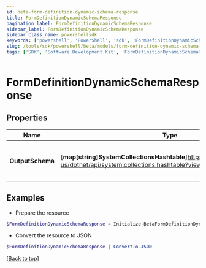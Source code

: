 ```yaml
---
id: beta-form-definition-dynamic-schema-response
title: FormDefinitionDynamicSchemaResponse
pagination_label: FormDefinitionDynamicSchemaResponse
sidebar_label: FormDefinitionDynamicSchemaResponse
sidebar_class_name: powershellsdk
keywords: ['powershell', 'PowerShell', 'sdk', 'FormDefinitionDynamicSchemaResponse', 'BetaFormDefinitionDynamicSchemaResponse'] 
slug: /tools/sdk/powershell/beta/models/form-definition-dynamic-schema-response
tags: ['SDK', 'Software Development Kit', 'FormDefinitionDynamicSchemaResponse', 'BetaFormDefinitionDynamicSchemaResponse']
---
```



# FormDefinitionDynamicSchemaResponse

## Properties

Name | Type | Description | Notes
------------ | ------------- | ------------- | -------------
**OutputSchema** | [**map[string]SystemCollectionsHashtable**]https://learn.microsoft.com/en-us/dotnet/api/system.collections.hashtable?view=net-9.0 | OutputSchema holds a JSON schema generated dynamically | [optional] 

## Examples

- Prepare the resource
```powershell
$FormDefinitionDynamicSchemaResponse = Initialize-BetaFormDefinitionDynamicSchemaResponse  -OutputSchema {outputSchema={$schema=https://json-schema.org/draft/2020-12/schema, additionalProperties=false, properties={firstName={title=First Name, type=string}, fullName={title=Full Name, type=string}, lastName={title=Last Name, type=string}, startDate={format=date-time, title=Start Date, type=string}}, type=object}}
```

- Convert the resource to JSON
```powershell
$FormDefinitionDynamicSchemaResponse | ConvertTo-JSON
```


[[Back to top]](#) 

